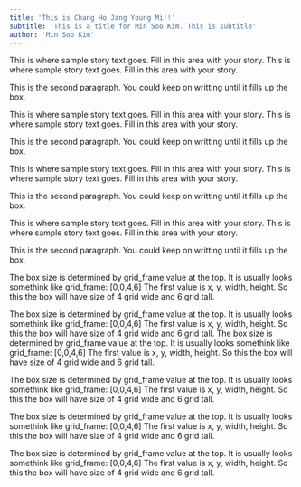 ```yaml
---
title: 'This is Chang Ho Jang Young Mi!!'
subtitle: 'This is a title for Min Soo Kim. This is subtitle'
author: 'Min Soo Kim'
---
```


This is where sample story text goes. Fill in this area with your story. This is where sample story text goes.
Fill in this area with your story.

This is the second paragraph. You could keep on writting until it fills up the box.

This is where sample story text goes. Fill in this area with your story. This is where sample story text goes.
Fill in this area with your story.

This is the second paragraph. You could keep on writting until it fills up the box.



This is where sample story text goes. Fill in this area with your story. This is where sample story text goes.
Fill in this area with your story.

This is the second paragraph. You could keep on writting until it fills up the box.

This is where sample story text goes. Fill in this area with your story. This is where sample story text goes.
Fill in this area with your story.

This is the second paragraph. You could keep on writting until it fills up the box.


The box size is determined by grid_frame value at the top. It is usually looks somethink like grid_frame: [0,0,4,6]
The first value is x, y, width, height. So this the box will have size of 4 grid wide and 6 grid tall.

The box size is determined by grid_frame value at the top. It is usually looks somethink like grid_frame: [0,0,4,6]
The first value is x, y, width, height. So this the box will have size of 4 grid wide and 6 grid tall. The box size is determined by grid_frame value at the top. It is usually looks somethink like grid_frame: [0,0,4,6]
The first value is x, y, width, height. So this the box will have size of 4 grid wide and 6 grid tall.

The box size is determined by grid_frame value at the top. It is usually looks somethink like grid_frame: [0,0,4,6]
The first value is x, y, width, height. So this the box will have size of 4 grid wide and 6 grid tall.

The box size is determined by grid_frame value at the top. It is usually looks somethink like grid_frame: [0,0,4,6]
The first value is x, y, width, height. So this the box will have size of 4 grid wide and 6 grid tall.

The box size is determined by grid_frame value at the top. It is usually looks somethink like grid_frame: [0,0,4,6]
The first value is x, y, width, height. So this the box will have size of 4 grid wide and 6 grid tall.


